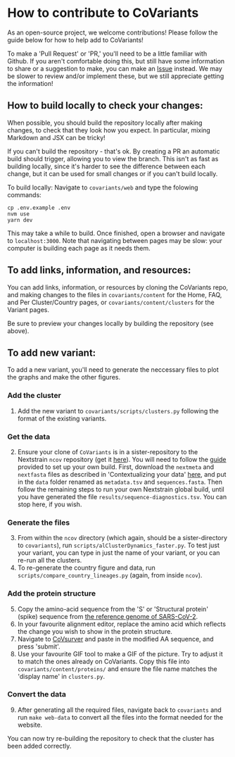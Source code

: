 # How to contribute to CoVariants

As an open-source project, we welcome contributions! Please follow the guide below for how to help add to CoVariants!

To make a 'Pull Request' or 'PR,' you'll need to be a little familiar with Github. If you aren't comfortable doing this, but still have some information to share or a suggestion to make, you can make an [Issue](https://github.com/hodcroftlab/covariants/issues/new) instead. We may be slower to review and/or implement these, but we still appreciate getting the information!

## How to build locally to check your changes:

When possible, you should build the repository locally after making changes, to check that they look how you expect. In particular, mixing Markdown and JSX can be tricky!

If you can't build the repository - that's ok. By creating a PR an automatic build should trigger, allowing you to view the branch. This isn't as fast as building locally, since it's harder to see the difference between each change, but it can be used for small changes or if you can't build locally.

To build locally:
Navigate to `covariants/web` and type the folowing commands:
```
cp .env.example .env
nvm use
yarn dev
```
This may take a while to build. Once finished, open a browser and navigate to `localhost:3000`. Note that navigating between pages may be slow: your computer is building each page as it needs them.

## To add links, information, and resources:

You can add links, information, or resources by cloning the CoVariants repo, and making changes to the files in `covariants/content` for the Home, FAQ, and Per Cluster/Country pages, or `covariants/content/clusters` for the Variant pages.

Be sure to preview your changes locally by building the repository (see above).


## To add new variant:

To add a new variant, you'll need to generate the neccessary files to plot the graphs and make the other figures.

### Add the cluster

1. Add the new variant to `covariants/scripts/clusters.py` following the format of the existing variants.

### Get the data

2. Ensure your clone of `CoVariants` is in a sister-repository to the Nextstrain `ncov` repository (get it [here](https://github.com/nextstrain/ncov)). You will need to follow the [guide](https://nextstrain.github.io/ncov/index) provided to set up your own build. First, download the `nextmeta` and `nextfasta` files as described in 'Contextualizing your data' [here](https://nextstrain.github.io/ncov/data-prep.html), and put in the `data` folder renamed as `metadata.tsv` and `sequences.fasta`. Then follow the remaining steps to run your own Nextstrain global build, until you have generated the file `results/sequence-diagnostics.tsv`. You can stop here, if you wish.

### Generate the files

3. From within the `ncov` directory (which again, should be a sister-directory to `covariants`), run `scripts/alClusterDynamics_faster.py`. To test just your variant, you can type in just the name of your variant, or you can re-run all the clusters.
4. To re-generate the country figure and data, run `scripts/compare_country_lineages.py` (again, from inside `ncov`).

### Add the protein structure

5. Copy the amino-acid sequence from the 'S' or 'Structural protein' (spike) sequence from [the reference genome of SARS-CoV-2](https://www.ncbi.nlm.nih.gov/nuccore/MN908947.3/).
6. In your favourite alignment editor, replace the amino acid which reflects the change you wish to show in the protein structure.
7. Navigate to [CoVsurver](https://corona.bii.a-star.edu.sg/) and paste in the modified AA sequence, and press 'submit'.
8. Use your favourite GIF tool to make a GIF of the picture. Try to adjust it to match the ones already on CoVariants. Copy this file into `covariants/content/proteins/` and ensure the file name matches the 'display name' in `clusters.py`.

### Convert the data

9. After generating all the required files, navigate back to `covariants` and run `make web-data` to convert all the files into the format needed for the website.

You can now try re-building the repository to check that the cluster has been added correctly.

